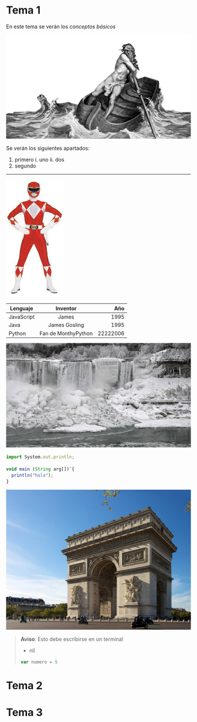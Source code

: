 # Tema 1

En este tema se verán los *conceptos básicos*

![Imágenes varias](/assets/karonte.png)


Se verán los siguientes apartados:

1. primero
i. uno
  ii. dos
3. segundo

---

![Imágenes varias](/assets/Power_Ranger.jpeg)

Lenguaje   |   Inventor     |   Año
-----------|:--------------:|--------:
JavaScript | James          | 1995
Java       | James Gosling  | 1995
Python     | Fan de MonthyPython  |  22222006

![Imágenes varias](/assets/Cataratas_Niagara_Congeladas.jpg)

   ```JavaScript
   import System.out.println;

   void main (String arg[])¨{
     println("hola");
   }
   ```

![Imágenes varias](/assets/Arco_del_Triunfo.jpg)

> **Aviso**: Esto debe escribirse en un terminal
> - nll
> ```javascript
> var numero = 5
> ```



# Tema 2




# Tema 3

